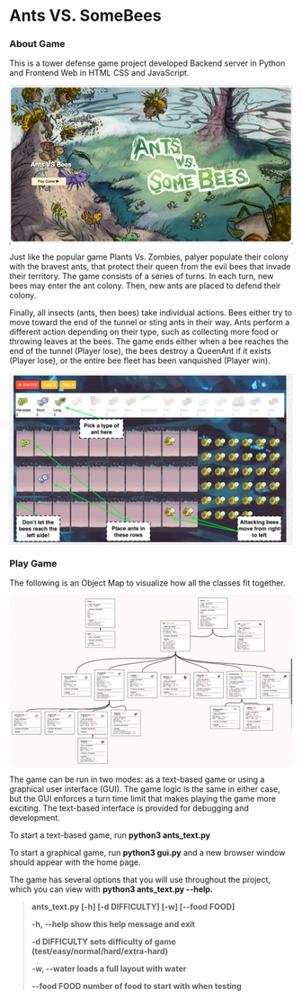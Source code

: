 <h1> Ants VS. SomeBees </h1>
<h3> About Game </h3>
<p>This is a tower defense game project developed Backend server in Python and Frontend Web in HTML CSS and JavaScript.</p>
<div style="display: flex; justify-content: center;">
    <img src="./README/Homepage.jpg" style="width: 800px">
</div> 
<p>Just like the popular game Plants Vs. Zombies, palyer populate their colony with the bravest ants, that protect their queen from the evil bees that invade their territory. The game consists of a series of turns. In each turn, new bees may enter the ant colony. Then, new ants are placed to defend their colony. </p>
<p>Finally, all insects (ants, then bees) take individual actions. Bees either try to move toward the end of the tunnel or sting ants in their way. Ants perform a different action depending on their type, such as collecting more food or throwing leaves at the bees. The game ends either when a bee reaches the end of the tunnel (Player lose), the bees destroy a QueenAnt if it exists (Player lose), or the entire bee fleet has been vanquished (Player win).</p>

<div style="display: flex; justify-content: center;">
    <img src="./README/gui_explanation.png" style="width: 800px">
</div> 

<h3>Play Game </h3>
<p>The following is an Object Map to visualize how all the classes fit together.</p>
<div style="display: flex; justify-content: center;">
    <img src="./README/ants_diagram.jpg" style="width: 100%">
</div> 
<p>The game can be run in two modes: as a text-based game or using a graphical user interface (GUI). The game logic is the same in either case, but the GUI enforces a turn time limit that makes playing the game more exciting. The text-based interface is provided for debugging and development.</p>
<p>To start a text-based game, run <strong>python3 ants_text.py</strong></p> 
<p>To start a graphical game, run <strong>python3 gui.py</strong> and a new browser window should appear with the home page.</p>
<p>The game has several options that you will use throughout the project, which you can view with <strong>python3 ants_text.py --help<strong>.</p>
<blockquote>
ants_text.py [-h] [-d DIFFICULTY] [-w] [--food FOOD]  

-h, --help     show this help message and exit

-d DIFFICULTY  sets difficulty of game (test/easy/normal/hard/extra-hard)

-w, --water    loads a full layout with water

--food FOOD    number of food to start with when testing
</blockquote>



